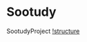 # Sootudy
SootudyProject
[!structure](https://github.com/SooJae/Study/blob/master/portfolio/sootudy/img/structure.png)
